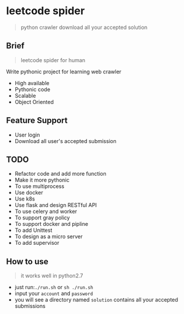# leetcode spider

>python crawler download all your accepted solution

## Brief
> leetcode spider for human

Write pythonic project for learning web crawler

+ High available
+ Pythonic code
+ Scalable 
+ Object Oriented

## Feature Support

+ User login 
+ Download all user's accepted submission

## TODO

+ Refactor code and add more function
+ Make it more pythonic
+ To use multiprocess
+ Use docker
+ Use k8s
+ Use flask and design RESTful API
+ To use celery and worker 
+ To support gray policy
+ To support docker and pipline
+ To add Unittest
+ To design as a micro server
+ To add supervisor

## How to use
>  it works well in python2.7

+ just run:`./run.sh` or `sh ./run.sh`  
+ input your `account` and `password`
+ you will see a directory named `solution` contains all your accepted submissions






